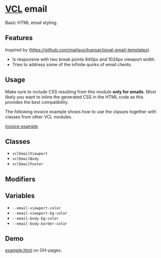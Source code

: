 # [VCL](https://github.com/vcl/vcl/doc) email

Basic HTML email styling.

## Features

Inspired by (https://github.com/mailgun/transactional-email-templates).

- Is responsive with two break points 640px and 1024px viewport width.
- Tries to address some of the infinite quirks of email clients.

## Usage

Make sure to include CSS resulting from this module **only for emails**.
Most likely you want to inline the generated CSS in the HTML code as this
provides the best compatibility.

The following invoice example shows how to use the classes
together with classes from other VCL modules.

[invoice example](/demo/example-invoice.html)

## Classes

- `vclEmailViewport`
- `vclEmailBody`
- `vclEmailFooter`

## Modifiers

## Variables

- `--email-viewport-color`
- `--email-viewport-bg-color`
- `--email-body-bg-color`
- `--email-body-border-color`

## Demo

[example.html](/demo/example.html) on GH-pages.
